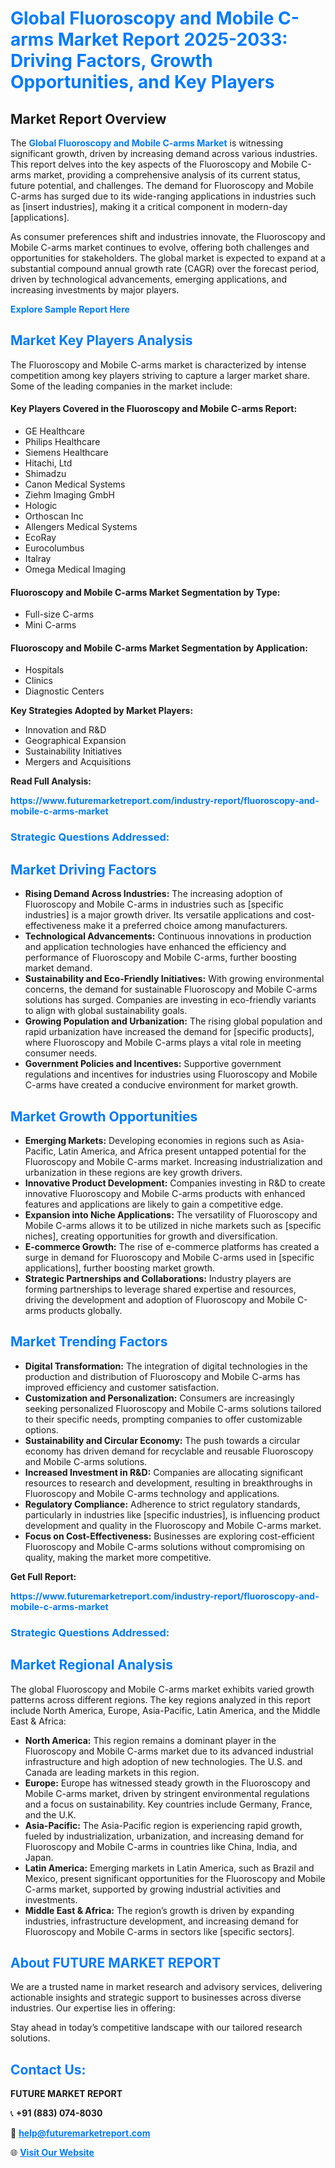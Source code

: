 <h1 style="color: #007BFF;">Global Fluoroscopy and Mobile C-arms Market Report 2025-2033: Driving Factors, Growth Opportunities, and Key Players</h1>

<section id="overview">
<h2>Market Report Overview</h2>
<p>The <a href="https://www.futuremarketreport.com/industry-report/fluoroscopy-and-mobile-c-arms-market" style="color: #007BFF; text-decoration: none;"><strong>Global Fluoroscopy and Mobile C-arms Market</strong></a> is witnessing significant growth, driven by increasing demand across various industries. This report delves into the key aspects of the Fluoroscopy and Mobile C-arms market, providing a comprehensive analysis of its current status, future potential, and challenges. The demand for Fluoroscopy and Mobile C-arms has surged due to its wide-ranging applications in industries such as [insert industries], making it a critical component in modern-day [applications].</p>
<p>As consumer preferences shift and industries innovate, the Fluoroscopy and Mobile C-arms market continues to evolve, offering both challenges and opportunities for stakeholders. The global market is expected to expand at a substantial compound annual growth rate (CAGR) over the forecast period, driven by technological advancements, emerging applications, and increasing investments by major players.</p>
</section>

<section id="overview">
<p><a href="https://www.futuremarketreport.com/request-sample/reportId=51514" style="color: #007BFF; text-decoration: none;"><strong>Explore Sample Report Here</strong></a></p>
</section>

<section id="key-players">
<h2 style="color: #007BFF;">Market Key Players Analysis</h2>
<p>The Fluoroscopy and Mobile C-arms market is characterized by intense competition among key players striving to capture a larger market share. Some of the leading companies in the market include:</p>
<h4>Key Players Covered in the Fluoroscopy and Mobile C-arms Report:</h4>
<ul><li>GE Healthcare</li><li>Philips Healthcare</li><li>Siemens Healthcare</li><li>Hitachi, Ltd</li><li>Shimadzu</li><li>Canon Medical Systems</li><li>Ziehm Imaging GmbH</li><li>Hologic</li><li>Orthoscan Inc</li><li>Allengers Medical Systems</li><li>EcoRay</li><li>Eurocolumbus</li><li>Italray</li><li>Omega Medical Imaging</li></ul>
<h4>Fluoroscopy and Mobile C-arms Market Segmentation by Type:</h4>
<ul><li>Full-size C-arms</li><li>Mini C-arms</li></ul>

<h4>Fluoroscopy and Mobile C-arms Market Segmentation by Application:</h4>
<ul><li>Hospitals</li><li>Clinics</li><li>Diagnostic Centers</li></ul>
<p><strong>Key Strategies Adopted by Market Players:</strong></p>
<ul>
<li>Innovation and R&D</li>
<li>Geographical Expansion</li>
<li>Sustainability Initiatives</li>
<li>Mergers and Acquisitions</li>
</ul>
</section>

<section>
<p><strong>Read Full Analysis: </strong></p><a href="https://www.futuremarketreport.com/industry-report/fluoroscopy-and-mobile-c-arms-market" style="color: #007BFF; text-decoration: none;"><strong>https://www.futuremarketreport.com/industry-report/fluoroscopy-and-mobile-c-arms-market</strong></a>
<h3 style="color: #007BFF;">Strategic Questions Addressed:</h3>
</section>

<section id="driving-factors">
<h2 style="color: #007BFF;">Market Driving Factors</h2>
<ul>
<li><strong>Rising Demand Across Industries:</strong> The increasing adoption of Fluoroscopy and Mobile C-arms in industries such as [specific industries] is a major growth driver. Its versatile applications and cost-effectiveness make it a preferred choice among manufacturers.</li>
<li><strong>Technological Advancements:</strong> Continuous innovations in production and application technologies have enhanced the efficiency and performance of Fluoroscopy and Mobile C-arms, further boosting market demand.</li>
<li><strong>Sustainability and Eco-Friendly Initiatives:</strong> With growing environmental concerns, the demand for sustainable Fluoroscopy and Mobile C-arms solutions has surged. Companies are investing in eco-friendly variants to align with global sustainability goals.</li>
<li><strong>Growing Population and Urbanization:</strong> The rising global population and rapid urbanization have increased the demand for [specific products], where Fluoroscopy and Mobile C-arms plays a vital role in meeting consumer needs.</li>
<li><strong>Government Policies and Incentives:</strong> Supportive government regulations and incentives for industries using Fluoroscopy and Mobile C-arms have created a conducive environment for market growth.</li>
</ul>
</section>

<section id="growth-opportunities">
<h2 style="color: #007BFF;">Market Growth Opportunities</h2>
<ul>
<li><strong>Emerging Markets:</strong> Developing economies in regions such as Asia-Pacific, Latin America, and Africa present untapped potential for the Fluoroscopy and Mobile C-arms market. Increasing industrialization and urbanization in these regions are key growth drivers.</li>
<li><strong>Innovative Product Development:</strong> Companies investing in R&D to create innovative Fluoroscopy and Mobile C-arms products with enhanced features and applications are likely to gain a competitive edge.</li>
<li><strong>Expansion into Niche Applications:</strong> The versatility of Fluoroscopy and Mobile C-arms allows it to be utilized in niche markets such as [specific niches], creating opportunities for growth and diversification.</li>
<li><strong>E-commerce Growth:</strong> The rise of e-commerce platforms has created a surge in demand for Fluoroscopy and Mobile C-arms used in [specific applications], further boosting market growth.</li>
<li><strong>Strategic Partnerships and Collaborations:</strong> Industry players are forming partnerships to leverage shared expertise and resources, driving the development and adoption of Fluoroscopy and Mobile C-arms products globally.</li>
</ul>
</section>

<section id="trending-factors">
<h2 style="color: #007BFF;">Market Trending Factors</h2>
<ul>
<li><strong>Digital Transformation:</strong> The integration of digital technologies in the production and distribution of Fluoroscopy and Mobile C-arms has improved efficiency and customer satisfaction.</li>
<li><strong>Customization and Personalization:</strong> Consumers are increasingly seeking personalized Fluoroscopy and Mobile C-arms solutions tailored to their specific needs, prompting companies to offer customizable options.</li>
<li><strong>Sustainability and Circular Economy:</strong> The push towards a circular economy has driven demand for recyclable and reusable Fluoroscopy and Mobile C-arms solutions.</li>
<li><strong>Increased Investment in R&D:</strong> Companies are allocating significant resources to research and development, resulting in breakthroughs in Fluoroscopy and Mobile C-arms technology and applications.</li>
<li><strong>Regulatory Compliance:</strong> Adherence to strict regulatory standards, particularly in industries like [specific industries], is influencing product development and quality in the Fluoroscopy and Mobile C-arms market.</li>
<li><strong>Focus on Cost-Effectiveness:</strong> Businesses are exploring cost-efficient Fluoroscopy and Mobile C-arms solutions without compromising on quality, making the market more competitive.</li>
</ul>
</section>

<section>
<p><strong>Get Full Report: </strong></p><a href="https://www.futuremarketreport.com/industry-report/fluoroscopy-and-mobile-c-arms-market" style="color: #007BFF; text-decoration: none;"><strong>https://www.futuremarketreport.com/industry-report/fluoroscopy-and-mobile-c-arms-market</strong></a>
<h3 style="color: #007BFF;">Strategic Questions Addressed:</h3>
</section>


<section id="regional-analysis">
<h2 style="color: #007BFF;">Market Regional Analysis</h2>
<p>The global Fluoroscopy and Mobile C-arms market exhibits varied growth patterns across different regions. The key regions analyzed in this report include North America, Europe, Asia-Pacific, Latin America, and the Middle East & Africa:</p>
<ul>
<li><strong>North America:</strong> This region remains a dominant player in the Fluoroscopy and Mobile C-arms market due to its advanced industrial infrastructure and high adoption of new technologies. The U.S. and Canada are leading markets in this region.</li>
<li><strong>Europe:</strong> Europe has witnessed steady growth in the Fluoroscopy and Mobile C-arms market, driven by stringent environmental regulations and a focus on sustainability. Key countries include Germany, France, and the U.K.</li>
<li><strong>Asia-Pacific:</strong> The Asia-Pacific region is experiencing rapid growth, fueled by industrialization, urbanization, and increasing demand for Fluoroscopy and Mobile C-arms in countries like China, India, and Japan.</li>
<li><strong>Latin America:</strong> Emerging markets in Latin America, such as Brazil and Mexico, present significant opportunities for the Fluoroscopy and Mobile C-arms market, supported by growing industrial activities and investments.</li>
<li><strong>Middle East & Africa:</strong> The region’s growth is driven by expanding industries, infrastructure development, and increasing demand for Fluoroscopy and Mobile C-arms in sectors like [specific sectors].</li>
</ul>
</section>

<footer>
<h2 style="color: #007BFF;">About FUTURE MARKET REPORT</h2>
<p>We are a trusted name in market research and advisory services, delivering actionable insights and strategic support to businesses across diverse industries. Our expertise lies in offering:</p>

<p>Stay ahead in today’s competitive landscape with our tailored research solutions.</p>

<h2 style="color: #007BFF;">Contact Us:</h2>
<p><strong>FUTURE MARKET REPORT</strong></p>
<p>📞 <strong>+91 (883) 074-8030</strong></p>
<p>📧 <strong><a href="mailto:help@futuremarketreport.com" style="color: #007BFF;">help@futuremarketreport.com</a></strong></p>
<p>🌐 <strong><a href="https://www.futuremarketreport.com/" style="color: #007BFF;">Visit Our Website</a></strong></p>
</footer>